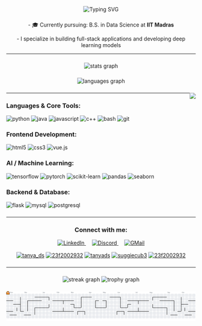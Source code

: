 <p align="center">
  <img src="https://readme-typing-svg.herokuapp.com?font=Fira+Code&size=30&pause=1000&color=ADD8E6&center=true&vCenter=true&multiline=true&width=435&lines=Hi!+I'm+Tanya+Thakur+👋;" alt="Typing SVG" />
</p>

###
<p align="center">
  - 🎓 Currently pursuing: B.S. in Data Science at <strong>IIT Madras</strong>
</p>  

<p align="center">  
  - I specialize in building full-stack applications and developing deep learning models
</p>

---

###

<div align="center">
  <img src="https://github-readme-stats.vercel.app/api?username=23f2002932&hide_title=false&hide_rank=false&show_icons=true&include_all_commits=true&count_private=true&disable_animations=false&theme=dracula&locale=en&hide_border=false" height="150" alt="stats graph"  />
</div>

###
<div align="center">
  <img src="https://github-readme-stats.vercel.app/api/top-langs?username=23f2002932&locale=en&hide_title=false&layout=compact&card_width=320&langs_count=5&theme=dracula&hide_border=false" height="150" alt="languages graph"  />
</div>

###

<img align="right" height="250" src="https://i.imgflip.com/65efzo.gif"  />

###
---
<h3 align="left">Languages & Core Tools:</h3>
<p align="left">
  <img src="https://img.shields.io/badge/Python-3776AB?style=for-the-badge&logo=python&logoColor=white" alt="python"/>
  <img src="https://img.shields.io/badge/Java-ED8B00?style=for-the-badge&logo=openjdk&logoColor=white" alt="java"/>
  <img src="https://img.shields.io/badge/JavaScript-F7DF1E?style=for-the-badge&logo=javascript&logoColor=black" alt="javascript"/>
  <img src="https://img.shields.io/badge/C++-00599C?style=for-the-badge&logo=c%2B%2B&logoColor=white" alt="c++"/>
  <img src="https://img.shields.io/badge/Bash-4EAA25?style=for-the-badge&logo=gnubash&logoColor=white" alt="bash"/>
  <img src="https://img.shields.io/badge/Git-F05032?style=for-the-badge&logo=git&logoColor=white" alt="git"/>
</p>

<h3 align="left">Frontend Development:</h3>
<p align="left">
  <img src="https://img.shields.io/badge/HTML5-E34F26?style=for-the-badge&logo=html5&logoColor=white" alt="html5"/>
  <img src="https://img.shields.io/badge/CSS3-1572B6?style=for-the-badge&logo=css3&logoColor=white" alt="css3"/>
  <img src="https://img.shields.io/badge/Vue.js-4FC08D?style=for-the-badge&logo=vuedotjs&logoColor=white" alt="vue.js"/>
</p>

<h3 align="left">AI / Machine Learning:</h3>
<p align="left">
  <img src="https://img.shields.io/badge/TensorFlow-FF6F00?style=for-the-badge&logo=tensorflow&logoColor=white" alt="tensorflow"/>
  <img src="https://img.shields.io/badge/PyTorch-EE4C2C?style=for-the-badge&logo=pytorch&logoColor=white" alt="pytorch"/>
  <img src="https://img.shields.io/badge/Scikit--Learn-F7931E?style=for-the-badge&logo=scikit-learn&logoColor=white" alt="scikit-learn"/>
  <img src="https://img.shields.io/badge/Pandas-150458?style=for-the-badge&logo=pandas&logoColor=white" alt="pandas"/>
  <img src="https://img.shields.io/badge/Seaborn-4B8BBE?style=for-the-badge&logo=seaborn&logoColor=white" alt="seaborn"/>
</p>

<h3 align="left">Backend & Database:</h3>
<p align="left">
  <img src="https://img.shields.io/badge/Flask-000000?style=for-the-badge&logo=flask&logoColor=white" alt="flask"/>
  <img src="https://img.shields.io/badge/MySQL-4479A1?style=for-the-badge&logo=mysql&logoColor=white" alt="mysql"/>
  <img src="https://img.shields.io/badge/PostgreSQL-4169E1?style=for-the-badge&logo=postgresql&logoColor=white" alt="postgresql"/>
</p>

###
---
<h3 align="center">Connect with me:</h3>

<p align="center">
  <a href="https://www.linkedin.com/in/tanya233/" target="_blank">
    <img src="https://user-images.githubusercontent.com/74038190/235294012-0a55e343-37ad-4b0f-924f-c8431d9d2483.gif" alt="LinkedIn" width="100" />
  </a>
  &nbsp;&nbsp;&nbsp;
  <a href="https://discord.com/users/1229986921875505194" target="_blank">
    <img src="https://user-images.githubusercontent.com/74038190/235294015-47144047-25ab-417c-af1b-6746820a20ff.gif" alt="Discord" width="100" />
  </a>
  &nbsp;&nbsp;&nbsp;
  <a href="mailto:tanyaitpro@gmail.com" target="_blank">
    <img src="https://github.com/Fyxod/fyxod/assets/140262636/cb0f74c5-b3a2-44c2-836c-be63d0f56025" alt="GMail" width="102" />
  </a>
</p>
<p align="center">
  <a href="https://www.leetcode.com/tanya_ds" target="blank"><img align="center" src="https://raw.githubusercontent.com/rahuldkjain/github-profile-readme-generator/master/src/images/icons/Social/leet-code.svg" alt="tanya_ds" height="50" width="60" /></a>
  <a href="https://www.hackerrank.com/23f2002932" target="blank"><img align="center" src="https://raw.githubusercontent.com/rahuldkjain/github-profile-readme-generator/master/src/images/icons/Social/hackerrank.svg" alt="23f2002932" height="50" width="60" /></a>
  <a href="https://kaggle.com/tanyads" target="blank"><img align="center" src="https://raw.githubusercontent.com/rahuldkjain/github-profile-readme-generator/master/src/images/icons/Social/kaggle.svg" alt="tanyads" height="50" width="60" /></a>
  <a href="https://instagram.com/suggiecub3" target="blank"><img align="center" src="https://raw.githubusercontent.com/rahuldkjain/github-profile-readme-generator/master/src/images/icons/Social/instagram.svg" alt="suggiecub3" height="50" width="60" /></a>
  <a href="https://dev.to/23f2002932" target="blank"><img align="center" src="https://raw.githubusercontent.com/rahuldkjain/github-profile-readme-generator/master/src/images/icons/Social/devto.svg" alt="23f2002932" height="50" width="60" /></a>
</p>

###
---
###

<div align="center">
  <img src="https://streak-stats.demolab.com?user=23f2002932&locale=en&mode=daily&theme=dracula&hide_border=false&border_radius=5&order=3" height="150" alt="streak graph"  />
  <img src="https://github-profile-trophy.vercel.app?username=23f2002932&theme=dracula&column=-1&row=1&margin-w=8&margin-h=8&no-bg=false&no-frame=false&order=4" height="150" alt="trophy graph"  />
</div>

###

<picture>
  <source media="(prefers-color-scheme: dark)" srcset="https://raw.githubusercontent.com/23f2002932/23f2002932/output/pacman-contribution-graph-dark.svg">
  <source media="(prefers-color-scheme: light)" srcset="https://raw.githubusercontent.com/23f2002932/23f2002932/output/pacman-contribution-graph.svg">
  <img alt="pacman contribution graph" src="https://raw.githubusercontent.com/23f2002932/23f2002932/output/pacman-contribution-graph.svg">
</picture>

###
